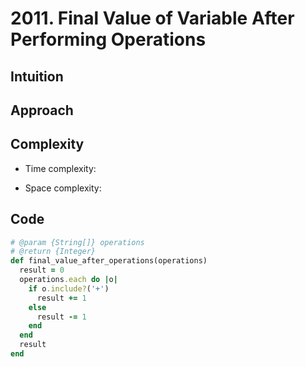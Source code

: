 # 2011. Final Value of Variable After Performing Operations

## Intuition

## Approach
<!-- Describe your approach to solving the problem. -->

## Complexity

- Time complexity:
<!-- Add your time complexity here, e.g. $$O(n)$$ -->

- Space complexity:
<!-- Add your space complexity here, e.g. $$O(n)$$ -->

## Code

```ruby
# @param {String[]} operations
# @return {Integer}
def final_value_after_operations(operations)
  result = 0
  operations.each do |o|
    if o.include?('+')
      result += 1
    else
      result -= 1
    end
  end
  result
end
```
